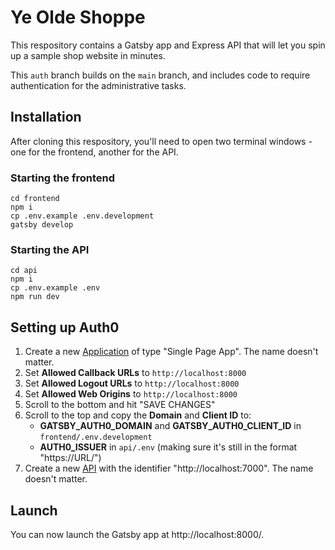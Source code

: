 # Ye Olde Shoppe

This respository contains a Gatsby app and Express API that will let you spin up a sample shop website in minutes.

This `auth` branch builds on the `main` branch, and includes code to require authentication for the administrative tasks.

## Installation

After cloning this respository, you'll need to open two terminal windows - one for the frontend, another for the API.

### Starting the frontend

```
cd frontend
npm i
cp .env.example .env.development
gatsby develop
```

### Starting the API

```
cd api
npm i
cp .env.example .env
npm run dev
```

## Setting up Auth0

1. Create a new [Application](https://manage.auth0.com/#/applications) of type "Single Page App". The name doesn't matter.
1. Set **Allowed Callback URLs** to `http://localhost:8000`
1. Set **Allowed Logout URLs** to `http://localhost:8000`
1. Set **Allowed Web Origins** to `http://localhost:8000`
1. Scroll to the bottom and hit "SAVE CHANGES"
1. Scroll to the top and copy the **Domain** and **Client ID** to:
   - **GATSBY_AUTH0_DOMAIN** and **GATSBY_AUTH0_CLIENT_ID** in `frontend/.env.development`
   - **AUTH0_ISSUER** in `api/.env` (making sure it's still in the format "https://URL/")
1. Create a new [API](https://manage.auth0.com/#/apis) with the identifier "http://localhost:7000". The name doesn't matter.

## Launch

You can now launch the Gatsby app at http://localhost:8000/.
